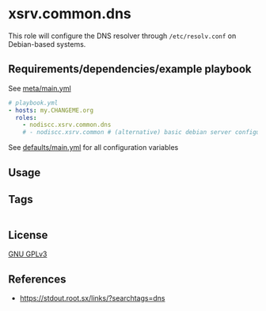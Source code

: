# xsrv.common.dns

This role will configure the DNS resolver through `/etc/resolv.conf` on Debian-based systems.


## Requirements/dependencies/example playbook

See [meta/main.yml](meta/main.yml)

```yaml
# playbook.yml
- hosts: my.CHANGEME.org
  roles:
    - nodiscc.xsrv.common.dns
    # - nodiscc.xsrv.common # (alternative) basic debian server configuration including dns
```

See [defaults/main.yml](defaults/main.yml) for all configuration variables


## Usage


## Tags

<!--BEGIN TAGS LIST-->
```
```
<!--END TAGS LIST-->


## License

[GNU GPLv3](../../LICENSE)


## References

- https://stdout.root.sx/links/?searchtags=dns
